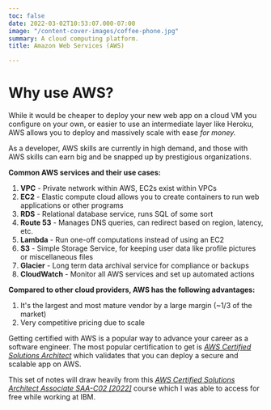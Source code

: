 ```yaml
---
toc: false
date: 2022-03-02T10:53:07.000-07:00
image: "/content-cover-images/coffee-phone.jpg"
summary: A cloud computing platform.
title: Amazon Web Services (AWS)

---
```

# Why use AWS?

While it would be cheaper to deploy your new web app on a cloud VM you configure on your own, or easier to use an intermediate layer like Heroku, AWS allows you to deploy and massively scale with ease _for money._

As a developer, AWS skills are currently in high demand, and those with AWS skills can earn big and be snapped up by prestigious organizations.

**Common AWS services and their use cases:**

1. **VPC** - Private network within AWS, EC2s exist within VPCs
2. **EC2** - Elastic compute cloud allows you to create containers to run web applications or other programs
3. **RDS** - Relational database service, runs SQL of some sort
4. **Route 53**  - Manages DNS queries, can redirect based on region, latency, etc.
5. **Lambda**  - Run one-off computations instead of using an EC2
6. **S3** - Simple Storage Service, for keeping user data like profile pictures or miscellaneous files
7. **Glacier** - Long term data archival service for compliance or backups
8. **CloudWatch** - Monitor all AWS services and set up automated actions

**Compared to other cloud providers, AWS has the following advantages:**

1. It's the largest and most mature vendor by a large margin (\~1/3  of the market)
2. Very competitive pricing due to scale

Getting certified with AWS is a popular way to advance your career as a software engineer. The most popular certification to get is [_AWS Certified Solutions Architect_](https://aws.amazon.com/certification/certified-solutions-architect-associate/) which validates that you can deploy a secure and scalable app on AWS.

This set of notes will draw heavily from this [_AWS Certified Solutions Architect Associate SAA-C02 \[2022\]_](https://www.udemy.com/course/aws-certified-solutions-architect-associate-hands-on/) course which I was able to access for free while working at IBM.